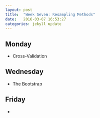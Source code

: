 ```yaml
---
layout: post
title:  "Week Seven: Resampling Methods"
date:   2016-03-07 16:53:27
categories: jekyll update
---
```


## Monday
- Cross-Validation

## Wednesday
- The Bootstrap

## Friday
- 